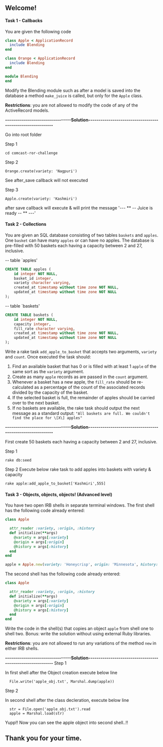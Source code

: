 ## Welcome!

#### Task 1 - Callbacks

You are given the following code

```ruby
class Apple < ApplicationRecord
  include Blending
end
```

```ruby
class Orange < ApplicationRecord
  include Blending
end
```

```ruby
module Blending
end
```

Modify the Blending module such as after a model is saved into the database a method `make_juice` is called, but only for the `Apple` class.

**Restrictions**: you are not allowed to modify the code of any of the ActiveRecord models.

**---------------------------------Solution-----------------------------------------------------------**

Go into root folder

Step 1

```
cd comcast-ror-challenge
```

Step 2

```
Orange.create(variety: 'Nagpuri')
```

See after_save callback will not executed

Step 3

```
Apple.create(variety: 'Kashmiri')
```

after save callback will execute & will print the message '--- ** -- Juice is ready -- ** ---'

#### Task 2 - Collections

You are given an SQL database consisting of two tables `baskets` and `apples`. One `basket` can have many `apples` or can have no apples. The database is pre-filled with 50 baskets each having a capacity between 2 and 27, inclusive.

-- table \`apples'

```sql
CREATE TABLE apples (
    id integer NOT NULL,
    basket_id integer,
    variety character varying,
    created_at timestamp without time zone NOT NULL,
    updated_at timestamp without time zone NOT NULL
);
```

-- table \`baskets'

```sql
CREATE TABLE baskets (
    id integer NOT NULL,
    capacity integer,
    fill_rate character varying,
    created_at timestamp without time zone NOT NULL,
    updated_at timestamp without time zone NOT NULL
);
```

Write a rake task `add_apple_to_basket` that accepts two arguments, `variety` and `count`. Once executed the task should:

1. Find an available basket that has 0 or is filled with at least 1 `apple` of the same sort as the `variety` argument.
2. Create as many `apple` records as are passed in the `count` argument.
3. Whenever a basket has a new apple, the `fill_rate` should be re-calculated as a percentage of the count of the associated records divided by the capacity of the basket.
4. If the selected basket is full, the remainder of apples should be carried over to the next basket.
5. If no baskets are available, the rake task should output the next message as a standard output: `"All baskets are full. We couldn't find the place for \[X\] apples"`

**---------------------------------Solution-----------------------------------------------------------**

First create 50 baskets each having a capacity between 2 and 27, inclusive.

Step 1

```
rake db:seed

```

Step 2
Execute below rake task to add apples into baskets with variety & capacity

```
rake apple:add_apple_to_basket['Kashmiri',555]

```

#### Task 3 - Objects, objects, objects! (Advanced level)

You have two open IRB shells in separate terminal windows.
The first shell has the following code already entered:

```ruby
class Apple

  attr_reader :variety, :origin, :history
  def initialize(**args)
    @variety = args[:variety]
    @origin = args[:origin]
    @history = args[:history]
  end
end

apple = Apple.new(variety: 'Honeycrisp', origin: 'Minnesota', history: 'Introduction to Market: 1991')
```

The second shell has the following code already entered:

```ruby
class Apple

  attr_reader :variety, :origin, :history
  def initialize(**args)
    @variety = args[:variety]
    @origin = args[:origin]
    @history = args[:history]
  end
end
```

Write the code in the shell(s) that copies an object `apple` from shell one to shell two.
Bonus: write the solution without using external Ruby libraries.

**Restrictions**: you are not allowed to run any variations of the method `new` in either IRB shells.

**---------------------------------Solution-----------------------------------------------------------**
Step 1

In first shell after the Object creation execute below line

```
  File.write('apple_obj.txt', Marshal.dump(apple))
```

Step 2

In second shell after the class decleration, execute below line

```
  str = File.open('apple_obj.txt').read
  apple = Marshal.load(str)
```

Yupp!! Now you can see the apple object into second shell..!!

## Thank you for your time.
